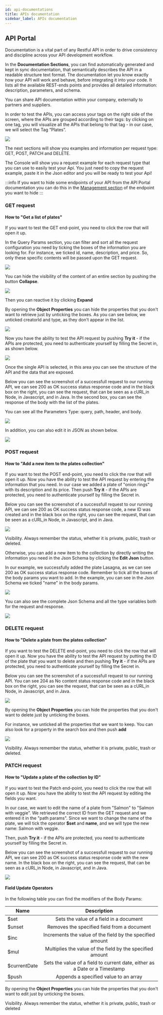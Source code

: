 ```yaml
---
id: api-documentations
title: APIs documentation
sidebar_label: APIs documentation
---
```

## API Portal

Documentation is a vital part of any Restful API in order to drive consistency and discipline across your API development workflow.

In the **Documentation Sections**, you can find automatically generated and kept in sync documentation, that semantically describes the API in a readable structure text format.
The documentation let you know exactly how your API will work and behave, before integrating it into your code. It lists all the available REST-ends points and provides all detailed information: description, parameters, and schema.  

You can share API documentation within your company, externally to partners and suppliers.

In order to test the APIs, you can access your tags on the right side of the screen, where the APIs are grouped according to their tags: by clicking on one tag, you will visualize all the APIs that belong to that tag - in our case, we will select the Tag “Plates”.

![](img/listPlates.png)

The next sections will show you examples and information per request type: GET, POST, PATCH and DELETE.

The Console will show you a request example for each request type that you can use to easily test your Api. You just need to copy the request example, paste it in the Json editor and you will be ready to test your Api!

:::info
If you want to hide some endpoints of your API from the API Portal documentation you can do this in the [Management section](../api-console/api-design/endpoints.md#manage-the-visibility-of-your-endpoints) of the endpoint you want to hide
:::

### GET request

#### How to "Get a list of plates"

If you want to test the GET end-point, you need to click the row that will open it up.

In the Query Params section, you can filter and sort all the request configuration you need by ticking the boxes of the information you are looking for. For instance, we ticked id, name, description, and price. So, only these specific contents will be passed upon the GET request.

![](img/queryParams.png)

You can hide the visibility of the content of an entire section by pushing the button **Collapse**.

![](img/expand.png)

Then you can reactive it by clicking **Expand**

By opening the **Object Properties** you can hide the properties that you don't want to retrieve just by unticking the boxes.
As you can see below, we unticked creatorId and type, as they don't appear in the list.

![](img/object-properties.png)

Now you have the ability to test the API request by pushing **Try it** - if the APIs are protected, you need to authenticate yourself by filling the Secret in, as shown below.

![](img/secretPlates.png)

Once the single API is selected, in this area you can see the structure of the API and the data that are exposed.

Below you can see the screenshot of a successfull request to our running API, we can see 200 as OK success status response code and in the black box on the right, you can see the request, that can be seen as a cURL,in Node, in Javascript, and in Java.
In the second box, you can see the response of the body with the list of the plates.

You can see all the Parameters Type: query, path, header, and body.

![](img/GET.png)

In addition, you can also edit it in JSON as shown below.

![](img/editJSON.png)

### POST request

#### How to "Add a new item to the plates collection"

If you want to test the POST end-point, you need to click the row that will open it up. Now you have the ability to test the API request by entering the information that you need.
In our case we added a plate of "onion rings" with its description and its price.
Then push **Try it** - if the APIs are protected, you need to authenticate yourself by filling the Secret in.

Below you can see the screenshot of a successfull request to our running API, we can see 200 as OK success status response code, a new ID was created and in the black box on the right, you can see the request, that can be seen as a cURL,in Node, in Javascript, and in Java.

![](img/PostOnion.png)

Visibility. Always remember the status, whether it is private, public, trash or deleted.

Otherwise, you can add a new item to the collection by directly writing the information you need in the Json Schema by clicking the **Edit Json** button.

In our example, we successfully added the plate Lasagna, as we can see 200 as OK success status response code.
Remember to tick all the boxes of the body params you want to add. In the example, you can see in the Json Schema we ticked "name" in the body params.

![](img/postLasagna.png)

You can also see the complete Json Schema and all the type variables both for the request and response.

![](img/json.png)

### DELETE request

#### How to "Delete a plate from the plates collection"

If you want to test the DELETE end-point, you need to click the row that will open it up. Now you have the ability to test the API request by putting the ID of the plate that you want to delete and then pushing **Try it** - if the APIs are protected, you need to authenticate yourself by filling the Secret in.

Below you can see the screenshot of a successfull request to our running API. You can see 204 as No content status response code and in the black box on the right, you can see the request, that can be seen as a cURL,in Node, in Javascript, and in Java.

![](img/deleteOnion.png)

By opening the **Object Properties** you can hide the properties that you don't want to delete just by unticking the boxes.

For instance, we unticked all the properties that we want to keep.
You can also look for a property in the search box and then push **add**

![](img/properties.png)

Visibility. Always remember the status, whether it is private, public, trash or deleted.

### PATCH request

#### How to "Update a plate of the collection by ID"

If you want to test the Patch end-point, you need to click the row that will open it up. Now you have the ability to test the API request by editing the fields you want.

In our case, we want to edit the name of a plate from "Salmon" to "Salmon with veggie". We retrieved the correct ID from the GET request and we entered it in the "path params". Since we want to change the name of the plate, we will tick the operator **$set** and **name**, and we will type the new name: Salmon with veggie.

Then, push **Try it** - if the APIs are protected, you need to authenticate yourself by filling the Secret in.

Below you can see the screenshot of a successfull request to our running API, we can see 200 as OK success status response code with the new name. In the black box on the right, you can see the request, that can be seen as a cURL,in Node, in Javascript, and in Java.

![](img/patchPlate.png)

#### Field Update Operators

In the following table you can find the modifiers of the Body Params:

| Name          | Description                                                               |
| ------------- |:-------------------------------------------------------------------------:|
| $set          |Sets the value of a field in a document                                    |
| $unset        |Removes the specified field from a document                                |
| $inc          |Increments the value of the field by the specified amount                  |
| $mul          |Multiplies the value of the field by the specified amount                  |
| $currentDate  |Sets the value of a field to current date, either as a Date or a Timestamp |
| $push         |Appends a specified value to an array                                      |

By opening the **Object Properties** you can hide the properties that you don't want to edit just by unticking the boxes.  

Visibility. Always remember the status, whether it is private, public, trash or deleted
